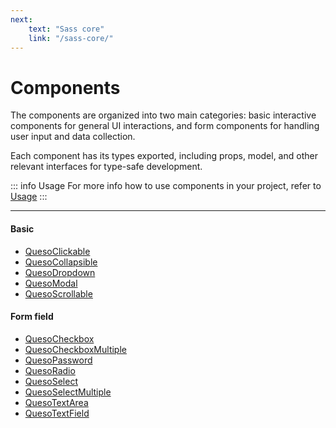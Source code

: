 ```yaml
---
next:
    text: "Sass core"
    link: "/sass-core/"
---
```


# Components

The components are organized into two main categories: basic interactive components for general UI interactions, and form components for handling user input and data collection.

Each component has its types exported, including props, model, and other relevant interfaces for type-safe development.

::: info Usage
For more info how to use components in your project, refer to [Usage](../usage#how-to-use-components)
:::

---

#### Basic

-   [QuesoClickable](/components/clickable)
-   [QuesoCollapsible](/components/collapsible)
-   [QuesoDropdown](/components/dropdown)
-   [QuesoModal](/components/modal)
-   [QuesoScrollable](/components/scrollable)

#### Form field

-   [QuesoCheckbox](/components/checkbox)
-   [QuesoCheckboxMultiple](/components/checkbox-multiple)
-   [QuesoPassword](/components/password)
-   [QuesoRadio](/components/radio)
-   [QuesoSelect](/components/select)
-   [QuesoSelectMultiple](/components/select-multiple)
-   [QuesoTextArea](/components/text-area)
-   [QuesoTextField](/components/text-field)
